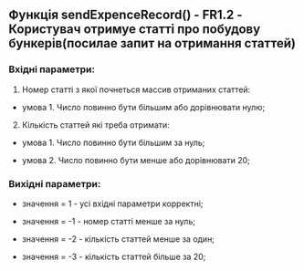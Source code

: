 ## Функція sendExpenceRecord() - FR1.2 -  Користувач отримуе статті про побудову бункерів(посилае запит на отримання статтей)

### Вхідні параметри:
1. Номер статті з якої почнеться массив отриманих статтей:

- умова 1. Число повинно бути більшим або дорівнювати нулю;

2. Кількість статтей які треба отримати:

- умова 1. Число повинно бути більшим за нуль;

- умова 2. Число повинно бути менше або дорівнювати 20;

### Вихідні параметри:
- значення = 1 - усі вхідні параметри корректні;

- значення = -1 - номер статті менше за нуль;

- значення = -2 - кількість статтей менше за один;

- значення = -3 - кількість статтей більше за 20;
